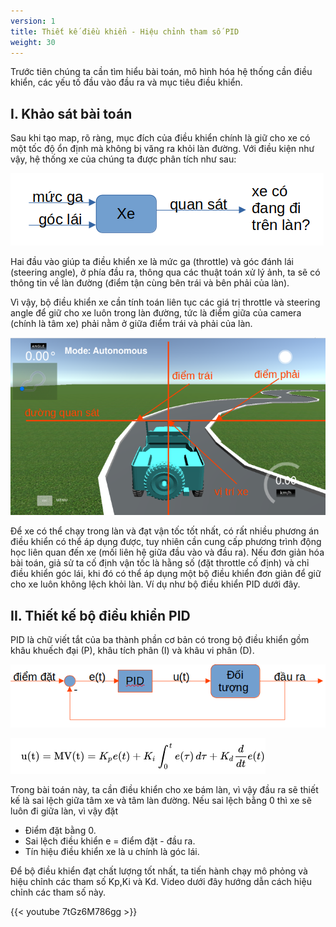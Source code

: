 ```yaml
---
version: 1
title: Thiết kế điều khiển - Hiệu chỉnh tham số PID
weight: 30
---
```


Trước tiên chúng ta cần tìm hiểu bài toán, mô hình hóa hệ thống cần điều khiển, các yếu tố đầu vào đầu ra và mục tiêu điều khiển. 
## I. Khảo sát bài toán

Sau khi tạo map, rõ ràng, mục đích của điều khiển chính là giữ cho xe có một tốc độ ổn định mà không bị văng ra khỏi làn đường. Với điều kiện như vậy, hệ thống xe của chúng ta được phân tích như sau:

![](anh1.png)

Hai đầu vào giúp ta điều khiển xe là mức ga (throttle) và góc đánh lái (steering angle), ở phía đầu ra, thông qua các thuật toán xử lý ảnh, ta sẽ có thông tin về làn đường (điểm tận cùng bên trái và bên phải của làn). 

Vì vậy, bộ điều khiển xe cần tính toán liên tục các giá trị throttle và steering angle để giữ cho xe luôn trong làn đường, tức là điểm giữa của camera (chính là tâm xe) phải nằm ở giữa điểm trái và phải của làn.

![](anh2.png)

Để xe có thể chạy trong làn và đạt vận tốc tốt nhất, có rất nhiều phương án điều khiển có thể áp dụng được, tuy nhiên cần cung cấp phương trình động học liên quan đến xe (mối liên hệ giữa đầu vào và đầu ra). Nếu đơn giản hóa bài toán, giả sử ta cố định vận tốc là hằng số (đặt throttle cố định) và chỉ điều khiển góc lái, khi đó có thể áp dụng một bộ điều khiển đơn giản để giữ cho xe luôn không lệch khỏi làn. Ví dụ như bộ điều khiển PID dưới đây. 

## II. Thiết kế bộ điều khiển PID

PID là chữ viết tắt của ba thành phần cơ bản có trong bộ điều khiển gồm khâu khuếch đại (P), khâu tích phân (I) và khâu vi phân (D). 

![](anh3.png)

![](anh4.png)

Trong bài toán này, ta cần điều khiển cho xe bám làn, vì vậy đầu ra sẽ thiết kế là sai lệch giữa tâm xe và tâm làn đường. Nếu sai lệch bằng 0 thì xe sẽ luôn đi giữa làn, vì vậy đặt 
- Điểm đặt bằng 0. 
- Sai lệch điều khiển e = điểm đặt - đầu ra. 
- Tín hiệu điều khiển xe là u chính là góc lái. 

Để bộ điều khiển đạt chất lượng tốt nhất, ta tiến hành chạy mô phỏng và hiệu chỉnh các tham số Kp,Ki và Kd. Video dưới đây hướng dẫn cách hiệu chỉnh các tham số này.

{{< youtube 7tGz6M786gg >}}